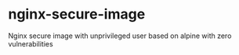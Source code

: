 # nginx-secure-image
Nginx secure image with unprivileged user based on alpine with zero vulnerabilities
